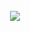 <div align="center" width="100%" height="1000%">
	<br>
        <img src="https://github.com/cloudymax/markdown_templates/blob/main/test/test.svg">
	</a>
	<br>
</div>
